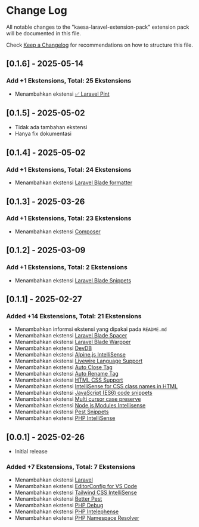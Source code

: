 # Change Log

All notable changes to the "kaesa-laravel-extension-pack" extension pack will be documented in this file.

Check [Keep a Changelog](http://keepachangelog.com/) for recommendations on how to structure this file.

## [0.1.6] - 2025-05-14

### Add +1 Ekstensions, Total: 25 Ekstensions

- Menambahkan ekstensi [✅ Laravel Pint](https://marketplace.visualstudio.com/items?itemName=open-southeners.laravel-pint)

## [0.1.5] - 2025-05-02

- Tidak ada tambahan ekstensi
- Hanya fix dokumentasi

## [0.1.4] - 2025-05-02

### Add +1 Ekstensions, Total: 24 Ekstensions

- Menambahkan ekstensi [Laravel Blade formatter](https://marketplace.visualstudio.com/items?itemName=shufo.vscode-blade-formatter)

## [0.1.3] - 2025-03-26

### Add +1 Ekstensions, Total: 23 Ekstensions

- Menambahkan ekstensi [Composer](https://marketplace.visualstudio.com/items?itemName=DEVSENSE.composer-php-vscode)

## [0.1.2] - 2025-03-09

### Add +1 Ekstensions, Total: 2 Ekstensions

- Menambahkan ekstensi [Laravel Blade Snippets](https://marketplace.visualstudio.com/items?itemName=onecentlin.laravel-blade)

## [0.1.1] - 2025-02-27

### Added +14 Ekstensions, Total: 21 Ekstensions

- Menambahkan informsi ekstensi yang dipakai pada `README.md`
- Menambahkan ekstensi [Laravel Blade Spacer](https://marketplace.visualstudio.com/items?itemName=austenc.laravel-blade-spacer)
- Menambahkan ekstensi [Laravel Blade Warpper](https://marketplace.visualstudio.com/items?itemName=IHunte.laravel-blade-wrapper)
- Menambahkan ekstensi [DevDB](https://marketplace.visualstudio.com/items?itemName=damms005.devdb)
- Menambahkan ekstensi [Alpine.js IntelliSense](https://marketplace.visualstudio.com/items?itemName=pcbowers.alpine-intellisense)
- Menambahkan ekstensi [Livewire Language Support](https://marketplace.visualstudio.com/items?itemName=cierra.livewire-vscode)
- Menambahkan ekstensi [Auto Close Tag](https://marketplace.visualstudio.com/items?itemName=formulahendry.auto-close-tag)
- Menambahkan ekstensi [Auto Rename Tag](https://marketplace.visualstudio.com/items?itemName=formulahendry.auto-rename-tag)
- Menambahkan ekstensi [HTML CSS Support](https://marketplace.visualstudio.com/items?itemName=ecmel.vscode-html-css)
- Menambahkan ekstensi [IntelliSense for CSS class names in HTML](https://marketplace.visualstudio.com/items?itemName=Zignd.html-css-class-completion)
- Menambahkan ekstensi [JavaScript (ES6) code snippets](https://marketplace.visualstudio.com/items?itemName=xabikos.JavaScriptSnippets)
- Menambahkan ekstensi [Multi cursor case preserve](https://marketplace.visualstudio.com/items?itemName=Cardinal90.multi-cursor-case-preserve)
- Menambahkan ekstensi [Node.js Modules Intellisense](https://marketplace.visualstudio.com/items?itemName=leizongmin.node-module-intellisense)
- Menambahkan ekstensi [Pest Snippets](https://marketplace.visualstudio.com/items?itemName=dansysanalyst.pest-snippets)
- Menambahkan ekstensi [PHP IntelliSense](https://marketplace.visualstudio.com/items?itemName=zobo.php-intellisense)

## [0.0.1] - 2025-02-26

- Initial release

### Added +7 Ekstensions, Total: 7 Ekstensions

- Menambahkan ekstensi [Laravel](https://marketplace.visualstudio.com/items?itemName=laravel.vscode-laravel)
- Menambahkan ekstensi [EditorConfig for VS Code](https://marketplace.visualstudio.com/items?itemName=EditorConfig.EditorConfig)
- Menambahkan ekstensi [Tailwind CSS IntelliSense](https://marketplace.visualstudio.com/items?itemName=bradlc.vscode-tailwindcss)
- Menambahkan ekstensi [Better Pest](https://marketplace.visualstudio.com/items?itemName=m1guelpf.better-pest)
- Menambahkan ekstensi [PHP Debug](https://marketplace.visualstudio.com/items?itemName=xdebug.php-debug)
- Menambahkan ekstensi [PHP Intelephense](https://marketplace.visualstudio.com/items?itemName=bmewburn.vscode-intelephense-client)
- Menambahkan ekstensi [PHP Namespace Resolver](https://marketplace.visualstudio.com/items?itemName=MehediDracula.php-namespace-resolver)
